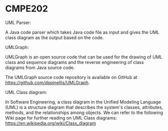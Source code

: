 # CMPE202

UML Parser:

A Java code parser which takes Java code file as input and gives the UML class diagram as the output based on the code.

UMLGraph:

UMLGraph is an open source code that can be used for the drawing of UML class and sequence diagrams and the reverse engineering of class diagrams from Java source code. 

The UMLGraph source code repository is available on GitHub at https://github.com/dspinellis/UMLGraph.

UML Class diagram:

In Software Engineering, a class diagram in the Unified Modeling Language (UML) is a structure diagram that describes the system's classes, attributes, methods, and the relationships among objects.
We can refer to the following Wiki page for further reading on UML Class diagrams: https://en.wikipedia.org/wiki/Class_diagram
